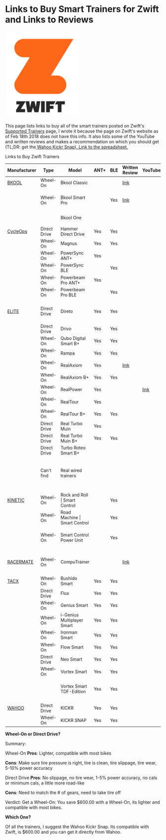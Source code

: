 # Links to Buy Smart Trainers for Zwift and Links to Reviews

![zwift_logo](zwift_logo.png)

This page lists links to buy all of the smart trainers posted on Zwift's [Supported Trainers](http://zwift.com/hardware#ready) page[.](http://zwift.com/hardware#ready) I wrote it because the page on Zwift's website as of Feb 18th 2018 does not have this info. It also lists some of the YouTube and written reviews and makes a recommendation on which you should get (TL;DR: get the[ ](http://zwift.com/hardware#ready)[Wahoo Kickr Snap](http://www.wahoofitness.com/devices/bike-trainers/kickr-snap-bike-trainer)[). ](http://zwift.com/hardware#ready)[Link to the spreadsheet](http://docs.google.com/spreadsheets/d/1vh051Qf6i3-SwsSge4F0Ca1M_O1v_K4UM6Y7X5bNTp0/edit?usp=sharing)[.](http://zwift.com/hardware#ready)

Links to Buy Zwift Trainers

| Manufacturer                               | Type         | Model                          | ANT+ | BLE  | Written Review                                               | YouTube                                             | Buy                                                          | Cost      | Notes                                          |
| ------------------------------------------ | ------------ | ------------------------------ | ---- | ---- | ------------------------------------------------------------ | --------------------------------------------------- | ------------------------------------------------------------ | --------- | ---------------------------------------------- |
| [BKOOL](http://www.bkool.com/en-US)        | Wheel-On     | Bkool Classic                  |      |      | [link](https://turbobiketrainer.com/turbotrainers/bkool-turbo-trainer/) |                                                     | Can't find                                                   |           |                                                |
|                                            | Wheel-On     | Bkool Smart Pro                |      | Yes  | [link](http://road.cc/content/review/192929-bkool-pro-turbo-trainer-and-simulator) |                                                     | [Bike Nashbar](http://www.bikenashbar.com/ProductDisplay?storeId=10053&langId=-1&catalogId=10052&productId=600140&utm_source=Commission_Junction&utm_medium=cse&utm_campaign=datafeed&cm_mmc=Commission_Junction-_-CSE-_-Datafeed-_-Bkool Pro Smart Trainer&source=googleUS&PID=7051195&cm_mmc=CJ-_-Affiliate-_-3961003-_-Affil_Item&utm_campaign=cj_affiliate_sale&utm_medium=affiliate&utm_source=cj&utm_content=3961003&utm_term=10391902&s0=5kya3gkd&s1=7051195&CA_6C15C=400006960000152936) | $700.00   |                                                |
|                                            |              | Bkool One                      |      |      |                                                              |                                                     |                                                              |           | Not compatible                                 |
|                                            |              |                                |      |      |                                                              |                                                     |                                                              |           |                                                |
| [CycleOps](https://www.cycleops.com/)      | Direct Drive | Hammer Direct Drive            | Yes  | Yes  |                                                              |                                                     | [Amazon](https://www.amazon.com/CycleOps-Hammer-Direct-Drive-Trainer/dp/B01FLKSM7Q) | $1,200.00 |                                                |
|                                            | Wheel-On     | Magnus                         | Yes  | Yes  |                                                              |                                                     | [Amazon](https://www.amazon.com/CycleOps-Magnus-Trainer/dp/B01MU328A6) | $550.00   |                                                |
|                                            | Wheel-On     | PowerSync ANT+                 | Yes  |      |                                                              |                                                     | [Amazon](https://www.amazon.com/CycleOps-9912-PowerSync-ANT-Trainer/dp/B00MWE5GTW) | $540.00   | SKU 9912                                       |
|                                            | Wheel-On     | PowerSync BLE                  |      | Yes  |                                                              |                                                     | [Amazon](https://www.amazon.com/CycleOps-PowerSync-Bluetooth-Smart-Trainer/dp/B00MWE5K52) | $575.00   | SKU 9913                                       |
|                                            | Wheel-On     | Powerbeam Pro ANT+             | Yes  |      |                                                              |                                                     | [Amazon](https://www.amazon.com/CycleOps-PowerBeam-Pro-Trainer/dp/B00AZ2YN8I) | $800.00   | SKU 9480 and 9481                              |
|                                            | Wheel-On     | Powerbeam Pro BLE              |      | Yes  |                                                              |                                                     | [Ebay](https://www.ebay.com/itm/CYCLEOPS-9478-POWERBEAM-PRO-BLE-/282803341262) | $800.00   | SKU 9478                                       |
|                                            |              |                                |      |      |                                                              |                                                     |                                                              |           |                                                |
| [ELITE](http://www.elite-it.com/en)        | Direct Drive | Direto                         | Yes  | Yes  |                                                              |                                                     | [Performance](https://www.performancebike.com/ProductDisplay?storeId=10052&langId=-1&catalogId=10551&productId=7000000000000011769&utm_source=Google_Product_Search&utm_medium=pla&utm_campaign=datafeed&cm_mmc=Google_Product_Search-_-PLA-_-Datafeed-_-Elite Direto Interactive Trainer Black Null&CAWELAID=400006950000202387&CAGPSPN=pla&CAAGID=25382443803&CATCI=pla-157844677923&catargetid=400006950000108221&cadevice=c&gclid=Cj0KCQiA5aTUBRC2ARIsAPoPJk_taDxi7YSuOksA57GekQ5wTgByogrS9A5ca2Vvhvb69apXooaciE4aAvTMEALw_wcB) | $900.00   |                                                |
|                                            | Direct Drive | Drivo                          | Yes  | Yes  |                                                              |                                                     | [Performance](https://www.performancebike.com/shop/elite-drivo-smart-trainer-40-5210) | $1,300.00 |                                                |
|                                            | Wheel-On     | Qubo Digital Smart B+          | Yes  | Yes  |                                                              |                                                     | [PROBIKEKIT](https://www.probikekit.com/turbo-trainers-bicycle-rollers/elite-qubo-digital-smart-b-turbo-trainer/11174024.html?affil=thggpsad&switchcurrency=USD&shippingcountry=US&thg_ppc_campaign=71700000012939061&gclid=Cj0KCQiA5aTUBRC2ARIsAPoPJk_anUsPUuhk3d06YpdfQK8xd9ObM64kh-AmeFQR6Hp7zNNeX3F5vM4aAsRpEALw_wcB&gclsrc=aw.ds&dclid=CIqF-N-bsdkCFRgaAQodm5EO7Q) | $400.00   |                                                |
|                                            | Wheel-On     | Rampa                          | Yes  | Yes  |                                                              |                                                     | [Amazon](https://www.amazon.com/Elite-Rampa-Interactive-Trainer/dp/B01LZE4Y8T) | $600.00   |                                                |
|                                            | Wheel-On     | RealAxiom                      | Yes  |      | [link](http://road.cc/content/review/113537-elite-realaxiom-trainer) |                                                     | [Ebay](https://www.ebay.com/itm/Elite-RealAxiom-B-Interactive-Trainer-/112400436838?rmvSB=true) | $700.00   | Wireless ANT ver.                              |
|                                            | Wheel-On     | RealAxiom B+                   | Yes  | Yes  |                                                              |                                                     | [Ebay](https://www.ebay.com/itm/Elite-RealAxiom-B-Interactive-Trainer/112400436838?hash=item1a2b968e66:g:oWQAAOSwY7tahi5P) | $700.00   |                                                |
|                                            | Wheel-On     | RealPower                      | Yes  |      |                                                              | [link](https://www.youtube.com/watch?v=amyMXZG87Xo) | Can't find                                                   |           | Wireless ANT ver.                              |
|                                            | Wheel-On     | RealTour                       | Yes  |      |                                                              |                                                     | [Ebay](https://www.ebay.com/p/Home-Trainer-Realtour-Wireless-Front-Elite-Indoor-Training/1657287786?iid=282815318100&_trkparms=aid%3D222007%26algo%3DSIM.MBE%26ao%3D2%26asc%3D49923%26meid%3D963a70b9bb434d64a36dc312205650b4%26pid%3D100005%26rk%3D1%26rkt%3D2%26sd%3D282813719119%26itm%3D282815318100&_trksid=p2047675.c100005.m1851) | $690.00   | Wireless ANT ver.                              |
|                                            | Wheel-On     | RealTour B+                    | Yes  | Yes  |                                                              |                                                     | [Rose](https://www.rosebikes.co.uk/article/elite-real-tour-b-indoor-trainer/aid:826056) | £355.00   |                                                |
|                                            | Direct Drive | Real Turbo Muin                | Yes  |      |                                                              |                                                     | [halfords](http://www.halfords.com/cycling/turbo-trainers/trainers/elite-real-turbo-muin-fully-smart-turbo-trainer) | £500.00   | Wireless ANT ver.                              |
|                                            | Direct Drive | Real Turbo Muin B+             | Yes  | Yes  |                                                              |                                                     | [Amazon](https://www.amazon.com/gp/offer-listing/B015NWYDSE/ref=dp_olp_new_mbc?ie=UTF8&condition=new) | $2,700.00 |                                                |
|                                            | Direct Drive | Turbo Roteo Smart B+           |      |      |                                                              |                                                     | [MEC](https://www.mec.ca/en/product/5055-852/Turbo-Roteo-Smart-B%2B-Trainer) | $500.00   | Transmits Power                                |
|                                            | Can't find   | Real wired trainers            |      |      |                                                              |                                                     | Can't find                                                   |           | USB RealPower, USB RealTour, and USB RealAxiom |
|                                            |              |                                |      |      |                                                              |                                                     |                                                              |           |                                                |
| [KINETIC](https://www.kurtkinetic.com/)    | Wheel-On     | Rock and Roll \| Smart Control |      | Yes  |                                                              |                                                     | [Amazon](https://www.amazon.com/Kinetic-Rock-Smart-Control-Trainer/dp/B01J0BQM2Y) | $750.00   | T-6200                                         |
|                                            | Wheel-On     | Road Machine \| Smart Control  |      | Yes  |                                                              |                                                     | [Amazon](https://www.amazon.com/Kinetic-Machine-Smart-Control-Trainer/dp/B078XTLG11) | $540.00   | T-6100                                         |
|                                            | Wheel-On     | Smart Control Power Unit       |      | Yes  |                                                              |                                                     | [Amazon](https://www.amazon.com/Kinetic-Smart-Control-Trainer-Resistance/dp/B01J0BQLCA) | $360.00   | T-6000 (not a whole trainer)                   |
|                                            |              |                                |      |      |                                                              |                                                     |                                                              |           |                                                |
| [RACERMATE](https://www.racermateinc.com/) | Wheel-On     | CompuTrainer                   |      |      | [link](https://www.bikeradar.com/us/gear/category/accessories/resistance-trainer/product/review-racermate-inc-racermate-computrainer-pro-09-34535/) |                                                     | [Ebay](https://www.ebay.com/itm/RacerMate-CompuTrainer-Lab-Model-w-Original-Manual-Accessories-USB-Adapter/292422395170?_trkparms=aid%3D777003%26algo%3DDISCL.MBE%26ao%3D2%26asc%3D49923%26meid%3D4844f293e38f403f93537d1633d1372e%26pid%3D100012%26rk%3D6%26rkt%3D12%26sd%3D331084419744%26itm%3D292422395170&_trksid=p2047675.c100012.m1985) | $325.00   | Requires FTDI USB to Stereo Adapter            |
|                                            |              |                                |      |      |                                                              |                                                     |                                                              |           |                                                |
| [TACX](https://tacx.com/)                  | Wheel-On     | Bushido Smart                  | Yes  | Yes  |                                                              |                                                     | [Amazon](https://www.amazon.com/Tacx-Bushido-Smart-Home-Trainer/dp/B01F1HB5T6) | $675.00   | T2780                                          |
|                                            | Direct Drive | Flux                           | Yes  | Yes  |                                                              |                                                     | [Amazon](https://www.amazon.com/Tacx-T2900-FLUX-Smart-Trainer/dp/B01N5G8UUL) | $730.00   | T2900                                          |
|                                            | Wheel-On     | Genius Smart                   | Yes  | Yes  |                                                              |                                                     | [Amazon](https://www.amazon.com/Tacx-Genius-Smart-Trainer/dp/B0757YZ3GM) | $800.00   | T2080                                          |
|                                            | Wheel-On     | i-Genius Multiplayer Smart     | Yes  | Yes  |                                                              |                                                     | [Amazon](https://www.amazon.com/Tacx-T-2010-i-Genius-Multiplayer-Smart/dp/B0112VE57Y) | $1,200.00 | T2010                                          |
|                                            | Wheel-On     | Ironman Smart                  | Yes  | Yes  |                                                              |                                                     | [Bike Discount](https://www.bike-discount.de/en/buy/tacx-t2060-ironman-r-smart-trainer-475715) | €475.00   | T2060                                          |
|                                            | Wheel-On     | Flow Smart                     | Yes  | Yes  |                                                              |                                                     | [Decathlon](https://www.decathlon.co.uk/flow-smart-t2240-turbo-trainer-800-watts-id_8345488.html) | £190.00   | T2240                                          |
|                                            | Direct Drive | Neo Smart                      | Yes  | Yes  |                                                              |                                                     | [Bike Nashbar](https://www.bikenashbar.com/Product2_10053_10052_7000000000000009551_-1) | $1,600.00 | T2800                                          |
|                                            | Wheel-On     | Vortex Smart                   | Yes  | Yes  |                                                              |                                                     | [Amazon](https://www.amazon.com/Tacx-Vortex-Smart-Ergotrainer-Electro/dp/B01LK6CNTS) | $570.00   | T2180                                          |
|                                            |              | Vortex Smart TDF-Edition       | Yes  | Yes  |                                                              |                                                     | [Pro-Form](https://www.proform.com/exercise-bikes/le-tour-de-france-vortex) | $750.00   | T2180 Tour De France Edition                   |
|                                            |              |                                |      |      |                                                              |                                                     |                                                              |           |                                                |
| [WAHOO](https://www.wahoofitness.com/)     | Direct Drive | KICKR                          | Yes  | Yes  |                                                              |                                                     | [Wahoo](https://www.wahoofitness.com/devices/bike-trainers/wahoo-kickr-powertrainer) | $1,200.00 |                                                |
|                                            | Wheel-On     | KICKR SNAP                     | Yes  | Yes  |                                                              |                                                     | [Wahoo](https://www.wahoofitness.com/devices/bike-trainers/kickr-snap-bike-trainer) | $600.00   |                                                |

**Wheel-On or Direct Drive?**

Summary:

Wheel-On **Pros**: Lighter, compatible with most bikes

**Cons**: Make sure tire pressure is right, tire is clean, tire slippage, tire wear, 5-10% power accuracy

Direct Drive **Pros**: No slippage, no tire wear, 1-5% power accuracy, no cals or minimum cals, a little more road-like

**Cons**: Need to match the # of gears, need to take tire off

Verdict: Get a Wheel-On: You save $600.00 with a Wheel-On, its lighter and compatible with most bikes.

**Which One?**

Of all the trainers, I suggest the Wahoo Kickr Snap. Its compatible with Zwift, is $600.00 and you can get it directly from Wahoo.